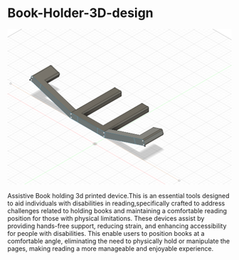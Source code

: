 # Book-Holder-3D-design
![alt-text](https://github.com/aftabashraf003/Book-Holder-3D-design/blob/main/Book%20holder.png)

Assistive Book holding 3d printed device.This is an essential tools designed to aid individuals with disabilities in reading,specifically crafted to address challenges related to holding books and maintaining a comfortable reading position for those with physical limitations. These devices assist by providing hands-free support, reducing strain, and enhancing accessibility for people with disabilities. This enable users to position books at a comfortable angle, eliminating the need to physically hold or manipulate the pages, making reading a more manageable and enjoyable experience.
